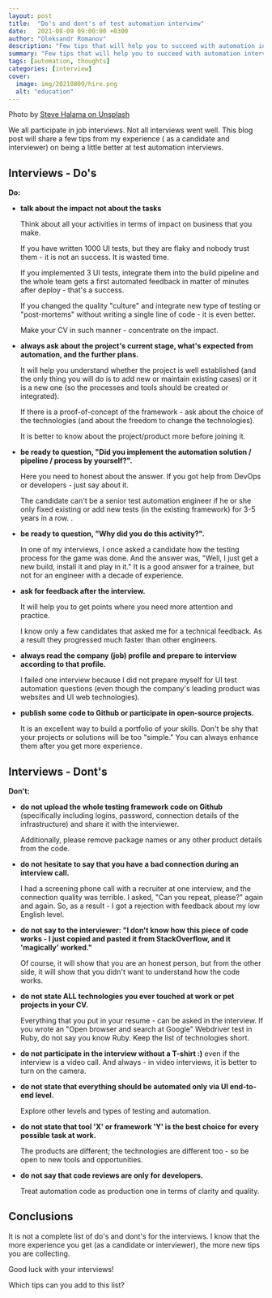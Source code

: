 ```yaml
---
layout: post
title:  "Do's and dont's of test automation interview"
date:   2021-08-09 09:00:00 +0300
author: "Oleksandr Romanov"
description: "Few tips that will help you to succeed with automation interviews"
summary: "Few tips that will help you to succeed with automation interviews"
tags: [automation, thoughts]
categories: [interview]
cover:
  image: img/20210809/hire.png
  alt: "education"
---
```


Photo by [Steve Halama on Unsplash](https://unsplash.com/@steve3p_0?utm_source=unsplash&utm_medium=referral&utm_content=creditCopyText)
  

We all participate in job interviews. Not all interviews went well. 
This blog post will share a few tips from my experience ( as a candidate and interviewer) on being a little better at test automation interviews. 

## Interviews - Do's

**Do:**

- **talk about the impact not about the tasks**

  Think about all your activities in terms of impact on business that you make. 

  If you have written 1000 UI tests, but they are flaky and nobody trust them - it is not an success. It is wasted time.

  If you implemented 3 UI tests, integrate them into the build pipeline and the whole team gets a first automated feedback in matter of minutes after deploy - that's a success.

  If you changed the quality "culture" and integrate new type of testing or "post-mortems" without writing a single line of code - it is even better.

  Make your CV in such manner - concentrate on the impact.

 - **always ask about the project's current stage, what's expected from automation, and the further plans.** 
 
   It will help you understand whether the project is well established (and the only thing you will do is to add new or maintain existing cases) or it is a new one (so the processes and tools should be created or integrated). 
   
   If there is a proof-of-concept of the framework - ask about the choice of the technologies (and about the freedom to change the technologies).

   It is better to know about the project/product more before joining it.

- **be ready to question, "Did you implement the automation solution / pipeline / process by yourself?".** 
  
  Here you need to honest about the answer. If you got help from DevOps or developers - just say about it. 
  
  The candidate can't be a senior test automation engineer if he or she only fixed existing or add new tests (in the existing framework) for 3-5 years in a row. 
 . 
- **be ready to question, "Why did you do this activity?".** 
  
  In one of my interviews, I once asked a candidate how the testing process for the game was done. And the answer was, "Well, I just get a new build, install it and play in it." It is a good answer for a trainee, but not for an engineer with a decade of experience.  

- **ask for feedback after the interview.** 

  It will help you to get points where you need more attention and practice. 

  I know only a few candidates that asked me for a technical feedback. As a result they progressed much faster than other engineers. 
- **always read the company (job) profile and prepare to interview according to that profile.** 

  I failed one interview because I did not prepare myself for UI test automation questions (even though the company's leading product was websites and UI web technologies).
- **publish some code to Github or participate in open-source projects.** 
  
  It is an excellent way to build a portfolio of your skills. Don't be shy that your projects or solutions will be too "simple." You can always enhance them after you get more experience. 

## Interviews - Dont's

**Don't:**
 - **do not upload the whole testing framework code on Github** (specifically including logins, password, connection details of the infrastructure) and share it with the interviewer. 
 
   Additionally, please remove package names or any other product details from the code. 

 - **do not hesitate to say that you have a bad connection during an interview call.** 
   
   I had a screening phone call with a recruiter at one interview, and the connection quality was terrible. I asked, "Can you repeat, please?" again and again. So, as a result - I got a rejection with feedback about my low English level.
 - **do not say to the interviewer: "I don't know how this piece of code works - I just copied and pasted it from StackOverflow, and it 'magically' worked."**
 
   Of course, it will show that you are an honest person, but from the other side, it will show that you didn't want to understand how the code works.
 - **do not state ALL technologies you ever touched at work or pet projects in your CV.** 
 
   Everything that you put in your resume - can be asked in the interview.  If you wrote an "Open browser and search at Google" Webdriver test in Ruby, do not say you know Ruby. Keep the list of technologies short. 
 - **do not participate in the interview without a T-shirt :)** even if the interview is a video call. And always - in video interviews, it is better to turn on the camera.
 - **do not state that everything should be automated only via UI end-to-end level.**   
 
   Explore other levels and types of testing and automation.
 - **do not state that tool 'X' or framework 'Y' is the best choice for every possible task at work.** 
 
   The products are different; the technologies are different too - so be open to new tools and opportunities.
 - **do not say that code reviews are only for developers.** 
 
   Treat automation code as production one in terms of clarity and quality.


## Conclusions
It is not a complete list of do's and dont's for the interviews. I know that the more experience you get (as a candidate or interviewer), the more new tips you are collecting. 

Good luck with your interviews!

Which tips can you add to this list? 